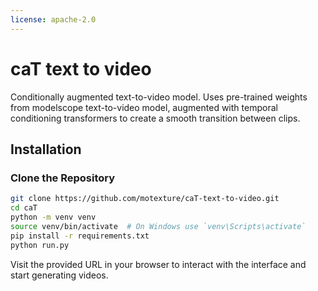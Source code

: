 ```yaml
---
license: apache-2.0
---
```

# caT text to video

Conditionally augmented text-to-video model. Uses pre-trained weights from modelscope text-to-video model, augmented with temporal conditioning transformers to create a smooth transition between clips.

## Installation

### Clone the Repository

```bash
git clone https://github.com/motexture/caT-text-to-video.git
cd caT
python -m venv venv
source venv/bin/activate  # On Windows use `venv\Scripts\activate`
pip install -r requirements.txt
python run.py
```

Visit the provided URL in your browser to interact with the interface and start generating videos.
